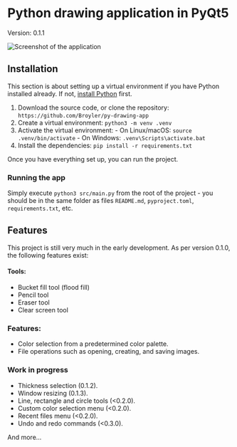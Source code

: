﻿# Python drawing application in PyQt5

Version: 0.1.1

![Screenshot of the application](https://i.ibb.co/gLhhVVj8/image.png)

## Installation

This section is about setting up a virtual environment if you have Python installed already. If not, [install Python](https://www.python.org/downloads/) first.

 1. Download the source code, or clone the repository: `https://github.com/Broyler/py-drawing-app`
 2. Create a virtual environment: `python3 -m venv .venv`
 3. Activate the virtual environment:
				- On Linux/macOS: `source .venv/bin/activate`
				- On Windows: `.venv\Scripts\activate.bat` 
4. Install the dependencies: `pip install -r requirements.txt`

Once you have everything set up, you can run the project.

### Running the app

Simply execute `python3 src/main.py` from the root of the project - you should be in the same folder as files `README.md`, `pyproject.toml`, `requirements.txt`, etc. 

## Features

This project is still very much in the early development. As per version 0.1.0, the following features exist:

#### Tools:
 - Bucket fill tool (flood fill)
 - Pencil tool
 - Eraser tool
 - Clear screen tool
 
 ### Features:
 
 - Color selection from a predetermined color palette.
 - File operations such as opening, creating, and saving images.

### Work in progress

 - Thickness selection (0.1.2).
 - Window resizing (0.1.3).
 - Line, rectangle and circle tools (<0.2.0).
 - Custom color selection menu (<0.2.0).
 - Recent files menu (<0.2.0).
 - Undo and redo commands (<0.3.0).

And more...

